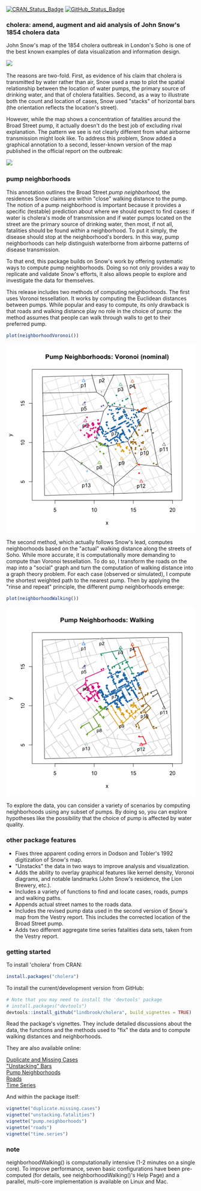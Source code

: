 [![CRAN_Status_Badge](http://www.r-pkg.org/badges/version/cholera)](https://cran.r-project.org/package=cholera)
[![GitHub_Status_Badge](https://img.shields.io/badge/GitHub-0.2.9.9005-red.svg?style=flat-square)](https://github.com/lindbrook/cholera/blob/master/NEWS)

### cholera: amend, augment and aid analysis of John Snow's 1854 cholera data

John Snow's map of the 1854 cholera outbreak in London's Soho is one of the best known examples of data visualization and information design.

![](vignettes/msu-snows-mapB.jpg)

The reasons are two-fold. First, as evidence of his claim that cholera is transmitted by water rather than air, Snow used a map to plot the spatial relationship between the location of water pumps, the primary source of drinking water, and that of cholera fatalities. Second, as a way to illustrate both the count and location of cases, Snow used "stacks" of horizontal bars (the orientation reflects the location's street).

However, while the map shows a concentration of fatalities around the Broad Street pump, it actually doesn't do the best job of excluding rival explanation. The pattern we see is not clearly different from what airborne transmission might look like. To address this problem, Snow added a graphical annotation to a second, lesser-known version of the map published in the official report on the outbreak:

![](vignettes/fig12-6.png)

### pump neighborhoods

This annotation outlines the Broad Street *pump neighborhood*, the residences Snow claims are within "close" walking distance to the pump. The notion of a pump neighborhood is important because it provides a specific (testable) prediction about where we should expect to find cases: if water is cholera's mode of transmission and if water pumps located on the street are the primary source of drinking water, then most, if not all, fatalities should be found *within* a neighborhood. To put it simply, the disease should stop at the neighborhood's borders. In this way, pump neighborhoods can help distinguish waterborne from airborne patterns of disease transmission.

To that end, this package builds on Snow's work by offering systematic ways to compute pump neighborhoods. Doing so not only provides a way to replicate and validate Snow's efforts, it also allows people to explore and investigate the data for themselves.

This release includes two methods of computing neighborhoods. The first uses Voronoi tessellation. It works by computing the Euclidean distances between pumps. While popular and easy to compute, its only drawback is that roads and walking distance play no role in the choice of pump: the method assumes that people can walk through walls to get to their preferred pump.

``` r
plot(neighborhoodVoronoi())
```

![](man/figures/README-voronoi-1.png)

The second method, which actually follows Snow's lead, computes neighborhoods based on the "actual" walking distance along the streets of Soho. While more accurate, it is computationally more demanding to compute than Voronoi tessellation. To do so, I transform the roads on the map into a "social" graph and turn the computation of walking distance into a graph theory problem. For each case (observed or simulated), I compute the shortest weighted path to the nearest pump. Then by applying the "rinse and repeat" principle, the different pump neighborhoods emerge:

``` r
plot(neighborhoodWalking())
```

![](man/figures/README-walk-1.png)

To explore the data, you can consider a variety of scenarios by computing neighborhoods using any subset of pumps. By doing so, you can explore hypotheses like the possibility that the choice of pump is affected by water quality.

### other package features

-   Fixes three apparent coding errors in Dodson and Tobler's 1992 digitization of Snow's map.
-   "Unstacks" the data in two ways to improve analysis and visualization.
-   Adds the ability to overlay graphical features like kernel density, Voronoi diagrams, and notable landmarks (John Snow's residence, the Lion Brewery, etc.).
-   Includes a variety of functions to find and locate cases, roads, pumps and walking paths.
-   Appends actual street names to the roads data.
-   Includes the revised pump data used in the second version of Snow's map from the Vestry report. This includes the corrected location of the Broad Street pump.
-   Adds two different aggregate time series fatalities data sets, taken from the Vestry report.

### getting started

To install 'cholera' from CRAN:

``` r
install.packages("cholera")
```

To install the current/development version from GitHub:

``` r
# Note that you may need to install the 'devtools' package
# install.packages("devtools")
devtools::install_github("lindbrook/cholera", build_vignettes = TRUE)
```

Read the package's vignettes. They include detailed discussions about the data, the functions and the methods used to "fix" the data and to compute walking distances and neighborhoods.

They are also available online:

[Duplicate and Missing Cases](https://cran.r-project.org/web/packages/cholera/vignettes/duplicate.missing.cases.html)   
["Unstacking" Bars](https://cran.r-project.org/web/packages/cholera/vignettes/unstacking.fatalities.html)   
[Pump Neighborhoods](https://cran.r-project.org/web/packages/cholera/vignettes/pump.neighborhoods.html)   
[Roads](https://cran.r-project.org/web/packages/cholera/vignettes/roads.html)   
[Time Series](https://cran.r-project.org/web/packages/cholera/vignettes/time.series.html)

And within the package itself:

``` r
vignette("duplicate.missing.cases")
vignette("unstacking.fatalities")
vignette("pump.neighborhoods")
vignette("roads")
vignette("time.series")
```

### note

neighborhoodWalking() is computationally intensive (1-2 minutes on a single core). To improve performance, seven basic configurations have been pre-computed (for details, see neighborhoodWalking()'s Help Page) and a parallel, multi-core implementation is available on Linux and Mac.
